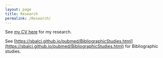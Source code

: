 ```yaml
---
layout: page
title: Research
permalink: /Research/
---
```



See [my CV here](https://sbalci.github.io/cv/SerdarBalciMDPathologist.html) for my research.


See [https://sbalci.github.io/pubmed/BibliographicStudies.html](https://sbalci.github.io/pubmed/BibliographicStudies.html) for Bibliographic studies.

